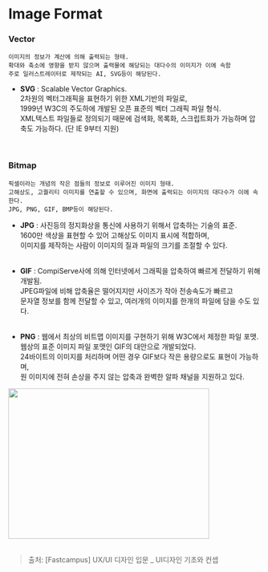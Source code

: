 # Image Format

### Vector
```
이미지의 정보가 계산에 의해 출력되는 형태.
확대와 축소에 영향을 받지 않으며 출력물에 해당되는 대다수의 이미지가 이에 속함
주로 일러스트레이터로 제작되는 AI, SVG등이 해당된다.
```
- **SVG** : Scalable Vector Graphics.<br>
2차원의 벡터그래픽을 표현하기 위한 XML기반의 파일로,<br>
1999년 W3C의 주도하에 개발된 오픈 표준의 벡터 그래픽 파일 형식.<br>
XML텍스트 파일들로 정의되기 때문에 검색화, 목록화, 스크립트화가 가능하며 압축도 가능하다. (단 IE 9부터 지원)
<br>

### Bitmap
```
픽셀이라는 개념의 작은 점들의 정보로 이루어진 이미지 형태.
고해상도, 고퀄리티 이미지를 연출할 수 있으며, 화면에 출력되는 이미지의 대다수가 이에 속한다.
JPG, PNG, GIF, BMP등이 해당된다.
```
- **JPG** : 사진등의 정지화상을 통신에 사용하기 위해서 압축하는 기술의 표준.<br>
1600만 색상을 표현할 수 있어 고해상도 이미지 표시에 적합하며,<br>
이미지를 제작하는 사람이 이미지의 질과 파일의 크기를 조절할 수 있다.
<br><br>

- **GIF** : CompiServe사에 의해 인터넷에서 그래픽을 압축하여 빠르게 전달하기 위해 개발됨.<br>
JPEG파일에 비해 압축율은 떨어지지만 사이즈가 작아 전송속도가 빠르고<br>
문자열 정보를 함께 전달할 수 있고, 여러개의 이미지를 한개의 파일에 담을 수도 있다.
<br><br>

- **PNG** : 웹에서 최상의 비트맵 이미지를 구현하기 위해 W3C에서 제정한 파일 포맷.<br>
웹상의 표준 이미지 파일 포맷인 GIF의 대안으로 개발되었다.<br>
24바이트의 이미지를 처리하며 어떤 경우 GIF보다 작은 용량으로도 표현이 가능하며,<br>
원 이미지에 전혀 손상을 주지 않는 압축과 완벽한 알파 채널을 지원하고 있다.

<img src="https://github.com/ya-chae/yachae/blob/master/Study/Image/Vector_bitmap.png" width="400" height="300"/>
<br><br>

> 출처: [Fastcampus] UX/UI 디자인 입문 _ UI디자인 기초와 컨셉
